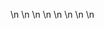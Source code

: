 

















































\n
\n
\n
\n
\n
\n
\n
\n










































































































































































































































































































































































































































































































